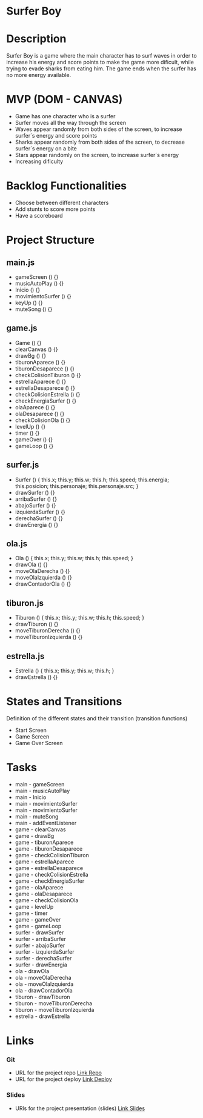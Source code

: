 # Surfer Boy


# Description

Surfer Boy is a game where the main character has to surf waves in order to increase his energy and score points to make the game more dificult, while trying to evade sharks from eating him. The game ends when the surfer has no more energy available.

# MVP (DOM - CANVAS)

- Game has one character who is a surfer
- Surfer moves all the way through the screen
- Waves appear randomly from both sides of the screen, to increase surfer´s energy and score points
- Sharks appear randomly from both sides of the screen, to decrease surfer´s energy on a bite
- Stars appear randomly on the screen, to increase surfer´s energy
- Increasing dificulty

# Backlog Functionalities

- Choose between different characters
- Add stunts to score more points
- Have a scoreboard

# Project Structure

## main.js

- gameScreen () {}
- musicAutoPlay () {}
- Inicio () {}
- movimientoSurfer () {}
- keyUp () {}
- muteSong () {}

## game.js

- Game () {}
- clearCanvas () {}
- drawBg () {}
- tiburonAparece () {}
- tiburonDesaparece () {}
- checkColisionTiburon () {}
- estrellaAparece () {}
- estrellaDesaparece () {}
- checkColisionEstrella () {}
- checkEnergiaSurfer () {}
- olaAparece () {}
- olaDesaparece () {}
- checkColisionOla () {}
- levelUp () {}
- timer () {}
- gameOver () {}
- gameLoop () {}

## surfer.js 

- Surfer () {
    this.x;
    this.y;
    this.w;
    this.h;
    this.speed;
    this.energia;
    this.posicion;
    this.personaje;
    this.personaje.src;
}
- drawSurfer () {}
- arribaSurfer () {}
- abajoSurfer () {}
- izquierdaSurfer () {}
- derechaSurfer () {}
- drawEnergia () {}

## ola.js 

- Ola () {
    this.x;
    this.y;
    this.w;
    this.h;
    this.speed;
}
- drawOla () {}
- moveOlaDerecha () {}
- moveOlaIzquierda () {}
- drawContadorOla () {}

## tiburon.js 

- Tiburon () {
    this.x;
    this.y;
    this.w;
    this.h;
    this.speed;
}
- drawTiburon () {}
- moveTiburonDerecha () {}
- moveTiburonIzquierda () {}

## estrella.js 

- Estrella () {
    this.x;
    this.y;
    this.w;
    this.h;
}
- drawEstrella () {}

# States and Transitions

Definition of the different states and their transition (transition functions)

- Start Screen
- Game Screen
- Game Over Screen

# Tasks

- main - gameScreen
- main - musicAutoPlay
- main - Inicio
- main - movimientoSurfer
- main - movimientoSurfer
- main - muteSong
- main - addEventListener
- game - clearCanvas
- game - drawBg
- game - tiburonAparece
- game - tiburonDesaparece
- game - checkColisionTiburon
- game - estrellaAparece
- game - estrellaDesaparece
- game - checkColisionEstrella
- game - checkEnergiaSurfer
- game - olaAparece
- game - olaDesaparece
- game - checkColisionOla
- game - levelUp
- game - timer
- game - gameOver
- game - gameLoop
- surfer - drawSurfer
- surfer - arribaSurfer
- surfer - abajoSurfer
- surfer - izquierdaSurfer
- surfer - derechaSurfer
- surfer - drawEnergia
- ola - drawOla
- ola - moveOlaDerecha
- ola - moveOlaIzquierda
- ola - drawContadorOla
- tiburon - drawTiburon
- tiburon - moveTiburonDerecha
- tiburon - moveTiburonIzquierda
- estrella - drawEstrella

# Links

### Git
- URL for the project repo [Link Repo](https://github.com/patovuichard/Surfer-Boy) 
- URL for the project deploy [Link Deploy](https://patovuichard.github.io/Surfer-Boy/)

### Slides
- URls for the project presentation (slides) [Link Slides](https://docs.google.com/presentation/d/10T9luAj3aii9N7Wr3EPPn5MG6GJ4OUXM6KmIZHxqiAQ/edit#slide=id.p)